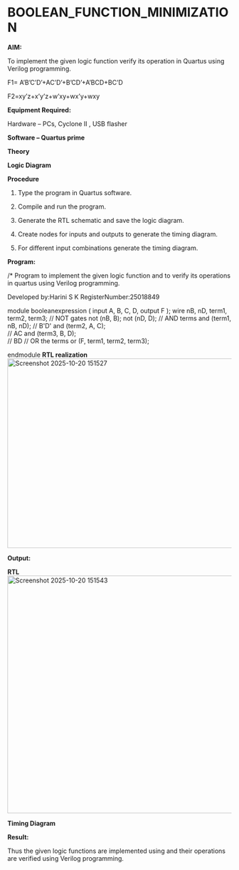 # BOOLEAN_FUNCTION_MINIMIZATION

**AIM:**

To implement the given logic function verify its operation in Quartus using Verilog programming.

F1= A’B’C’D’+AC’D’+B’CD’+A’BCD+BC’D 

F2=xy’z+x’y’z+w’xy+wx’y+wxy

**Equipment Required:**

Hardware – PCs, Cyclone II , USB flasher

**Software – Quartus prime**

**Theory**

**Logic Diagram**

**Procedure**

1.	Type the program in Quartus software.

2.	Compile and run the program.

3.	Generate the RTL schematic and save the logic diagram.

4.	Create nodes for inputs and outputs to generate the timing diagram.

5.	For different input combinations generate the timing diagram.


**Program:**

/* Program to implement the given logic function and to verify its operations in quartus using Verilog programming. 

Developed by:Harini S K
RegisterNumber:25018849

 module booleanexpression ( input A, B, C, D, output F );
 wire nB, nD, term1, term2, term3;
 // NOT gates
 not (nB, B);
 not (nD, D);
 // AND terms
 and (term1, nB, nD);   // B'D'
 and (term2, A, C);     
// AC
 and (term3, B, D);     
// BD
 // OR the terms
 or  (F, term1, term2, term3);
 
  endmodule
**RTL realization**
<img width="824" height="426" alt="Screenshot 2025-10-20 151527" src="https://github.com/user-attachments/assets/d4adac32-a147-4354-b7e6-6a603da2ef34" />

**Output:**

**RTL**
<img width="828" height="534" alt="Screenshot 2025-10-20 151543" src="https://github.com/user-attachments/assets/12e5888b-8572-462b-b667-1c94d8fb8066" />

**Timing Diagram**

**Result:**

Thus the given logic functions are implemented using and their operations are verified using Verilog programming.


